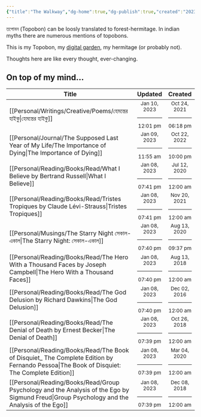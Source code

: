 ```yaml
---
{"title":"The Walkway","dg-home":true,"dg-publish":true,"created":"2023-01-02T21:30:15+06:00","updated":"2023-01-08T19:40:47+06:00","dg-metatags":{"description":"Utsob's Digital Garden","og:description":"Utsob's Digital Garden"},"permalink":"/the-walkway/","metatags":{"description":"Utsob's Digital Garden","og:description":"Utsob's Digital Garden"},"tags":"gardenEntry","dgPassFrontmatter":true}
---
```


তপোবন (Topobon) can be loosly translated to forest-hermitage. In indian myths there are numerous mentions of topobons.

This is my Topobon, my [digital garden](https://cagrimmett.com/notes/2020/11/08/what-are-digital-gardens/), my hermitage (or probably not).

Thoughts here are like every thought, ever-changing.

## On top of my mind…
| Title                                                                                                                                          | Updated                                                   | Created                                                   |
| ---------------------------------------------------------------------------------------------------------------------------------------------- | --------------------------------------------------------- | --------------------------------------------------------- |
| [[Personal/Writings/Creative/Poems/হেমন্তের হাইকু\|হেমন্তের হাইকু]]                                                                         | <center><small>Jan 10, 2023<hr/>12:01 pm</small></center> | <center><small>Oct 24, 2021<hr/>06:18 pm</small></center> |
| [[Personal/Journal/The Supposed Last Year of My Life/The Importance of Dying\|The Importance of Dying]]                                     | <center><small>Jan 09, 2023<hr/>11:55 am</small></center> | <center><small>Oct 22, 2022<hr/>10:00 pm</small></center> |
| [[Personal/Reading/Books/Read/What I Believe by Bertrand Russell\|What I Believe]]                                                          | <center><small>Jan 08, 2023<hr/>07:41 pm</small></center> | <center><small>Jul 12, 2020<hr/>12:00 am</small></center> |
| [[Personal/Reading/Books/Read/Tristes Tropiques by Claude Lévi-Strauss\|Tristes Tropiques]]                                                 | <center><small>Jan 08, 2023<hr/>07:41 pm</small></center> | <center><small>Nov 20, 2021<hr/>12:00 am</small></center> |
| [[Personal/Musings/The Starry Night সেকাল-একাল\|The Starry Night: সেকাল-একাল]]                                                              | <center><small>Jan 08, 2023<hr/>07:40 pm</small></center> | <center><small>Aug 13, 2020<hr/>09:37 pm</small></center> |
| [[Personal/Reading/Books/Read/The Hero With a Thousand Faces by Joseph Campbell\|The Hero With a Thousand Faces]]                           | <center><small>Jan 08, 2023<hr/>07:40 pm</small></center> | <center><small>Aug 13, 2018<hr/>12:00 am</small></center> |
| [[Personal/Reading/Books/Read/The God Delusion by Richard Dawkins\|The God Delusion]]                                                       | <center><small>Jan 08, 2023<hr/>07:40 pm</small></center> | <center><small>Dec 02, 2016<hr/>12:00 am</small></center> |
| [[Personal/Reading/Books/Read/The Denial of Death by Ernest Becker\|The Denial of Death]]                                                   | <center><small>Jan 08, 2023<hr/>07:39 pm</small></center> | <center><small>Oct 26, 2018<hr/>12:00 am</small></center> |
| [[Personal/Reading/Books/Read/The Book of Disquiet_ The Complete Edition by Fernando Pessoa\|The Book of Disquiet: The Complete Edition]]   | <center><small>Jan 08, 2023<hr/>07:39 pm</small></center> | <center><small>Mar 04, 2020<hr/>12:00 am</small></center> |
| [[Personal/Reading/Books/Read/Group Psychology and the Analysis of the Ego by Sigmund Freud\|Group Psychology and the Analysis of the Ego]] | <center><small>Jan 08, 2023<hr/>07:39 pm</small></center> | <center><small>Dec 08, 2018<hr/>12:00 am</small></center> |
